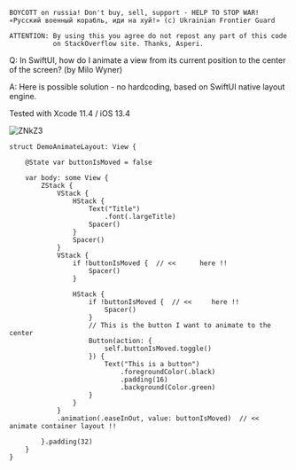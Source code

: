 ```
BOYCOTT on russia! Don't buy, sell, support - HELP TO STOP WAR!
«Русский военный корабль, иди на хуй!» (c) Ukrainian Frontier Guard

ATTENTION: By using this you agree do not repost any part of this code
           on StackOverflow site. Thanks, Asperi.
```

Q: In SwiftUI, how do I animate a view from its current position to the center of the screen? (by Milo Wyner)

A: Here is possible solution - no hardcoding, based on SwiftUI native layout engine.

Tested with Xcode 11.4 / iOS 13.4

![ZNkZ3](https://user-images.githubusercontent.com/62171579/170926961-5bb922c9-06bc-4e75-8062-e9daf1176426.gif)

```
struct DemoAnimateLayout: View {

    @State var buttonIsMoved = false

    var body: some View {
        ZStack {
            VStack {
                HStack {
                    Text("Title")
                        .font(.largeTitle)
                    Spacer()
                }
                Spacer()
            }
            VStack {
                if !buttonIsMoved {  // <<      here !!
                    Spacer()
                }

                HStack {
                    if !buttonIsMoved {  // <<     here !!
                        Spacer()
                    }
                    // This is the button I want to animate to the center
                    Button(action: {
                        self.buttonIsMoved.toggle()
                    }) {
                        Text("This is a button")
                            .foregroundColor(.black)
                            .padding(16)
                            .background(Color.green)
                    }
                }
            }
            .animation(.easeInOut, value: buttonIsMoved)  // << animate container layout !!

        }.padding(32)
    }
}
```
